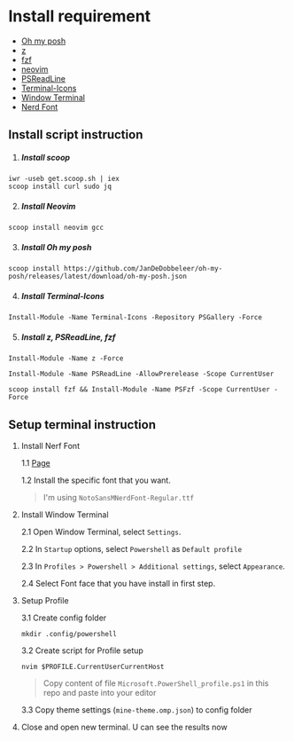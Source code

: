 # Install requirement

- [Oh my posh](https://ohmyposh.dev/)
- [z](https://www.powershellgallery.com/packages/z/1.1.13)
- [fzf](https://www.powershellgallery.com/packages/z/1.1.13)
- [neovim](https://neovim.io/)
- [PSReadLine](https://github.com/PowerShell/PSReadLine)
- [Terminal-Icons](https://github.com/devblackops/Terminal-Icons)
- [Window Terminal](https://apps.microsoft.com/store/detail/windows-terminal/9N0DX20HK701?hl=vi-vn&gl=vn)
- [Nerd Font](https://www.nerdfonts.com/)

## Install script instruction

1. ##### Install scoop

```
iwr -useb get.scoop.sh | iex
scoop install curl sudo jq
```

2. ##### Install Neovim

```
scoop install neovim gcc
```

3. ##### Install Oh my posh

```
scoop install https://github.com/JanDeDobbeleer/oh-my-posh/releases/latest/download/oh-my-posh.json
```

4. ##### Install Terminal-Icons

```
Install-Module -Name Terminal-Icons -Repository PSGallery -Force
```

5. ##### Install z, PSReadLine, fzf

```
Install-Module -Name z -Force

Install-Module -Name PSReadLine -AllowPrerelease -Scope CurrentUser

scoop install fzf && Install-Module -Name PSFzf -Scope CurrentUser -Force

```

## Setup terminal instruction

1. Install Nerf Font

   1.1 [Page](https://www.nerdfonts.com/)

   1.2 Install the specific font that you want.

   > I'm using `NotoSansMNerdFont-Regular.ttf`

2. Install Window Terminal

   2.1 Open Window Terminal, select `Settings`.

   2.2 In `Startup` options, select `Powershell` as `Default profile`

   2.3 In `Profiles > Powershell > Additional settings`, select `Appearance`.

   2.4 Select Font face that you have install in first step.

3. Setup Profile

   3.1 Create config folder

   ```
   mkdir .config/powershell
   ```

   3.2 Create script for Profile setup

   ```
   nvim $PROFILE.CurrentUserCurrentHost
   ```

   > Copy content of file `Microsoft.PowerShell_profile.ps1` in this repo and paste into your editor

   3.3 Copy theme settings (`mine-theme.omp.json`) to config folder

4. Close and open new terminal. U can see the results now
